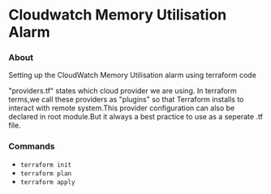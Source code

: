 # Cloudwatch Memory Utilisation Alarm
### **About**
Setting up the CloudWatch Memory Utilisation alarm using terraform code

"providers.tf" states which cloud provider we are using.
In terraform terms,we call these providers as "plugins" so that Terraform installs to interact with remote system.This provider configuration can also be declared in root module.But it always a best practice to use as a seperate .tf file.

### **Commands**
- ``` terraform init ```
- ``` terraform plan ```
- ``` terraform apply ```
